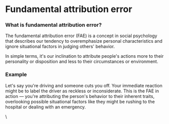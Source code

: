 # Fundamental attribution error

### What is fundamental attribution error?

The fundamental attribution error (FAE) is a concept in social psychology that describes our tendency to overemphasize personal characteristics and ignore situational factors in judging others' behavior.&#x20;

In simple terms, it's our inclination to attribute people's actions more to their personality or disposition and less to their circumstances or environment.

### Example

Let's say you're driving and someone cuts you off. Your immediate reaction might be to label the driver as reckless or inconsiderate. This is the FAE in action — you're attributing the person's behavior to their inherent traits, overlooking possible situational factors like they might be rushing to the hospital or dealing with an emergency.



\
